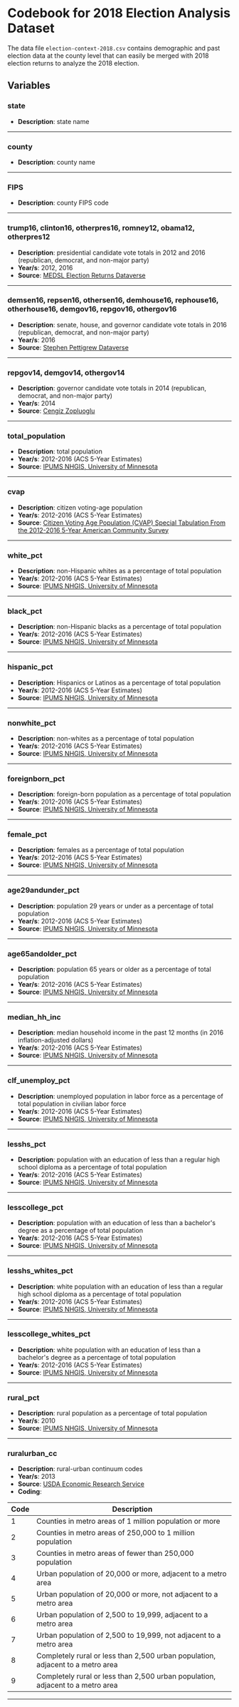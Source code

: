 # Codebook for 2018 Election Analysis Dataset

The data file `election-context-2018.csv` contains demographic and past election data at the county level that can easily be merged with 2018 election returns to analyze the 2018 election.

## Variables

### state
- **Description**: state name

----------------

### county
- **Description**: county name

----------------

### FIPS
- **Description**: county FIPS code

----------------

### trump16, clinton16, otherpres16, romney12, obama12, otherpres12
- **Description**: presidential candidate vote totals in 2012 and 2016 (republican, democrat, and non-major party)
- **Year/s**: 2012, 2016
- **Source**: [MEDSL Election Returns Dataverse](https://dataverse.harvard.edu/dataset.xhtml?persistentId=doi:10.7910/DVN/VOQCHQ)

----------------

### demsen16, repsen16, othersen16, demhouse16, rephouse16, otherhouse16, demgov16, repgov16, othergov16
- **Description**: senate, house, and governor candidate vote totals in 2016 (republican, democrat, and non-major party)
- **Year/s**: 2016
- **Source**: [Stephen Pettigrew Dataverse](https://dataverse.harvard.edu/dataset.xhtml?persistentId=doi:10.7910/DVN/MLLQDH)

----------------

### repgov14, demgov14, othergov14
- **Description**: governor candidate vote totals in 2014 (republican, democrat, and non-major party)
- **Year/s**: 2014
- **Source**: [Cengiz Zopluoglu](https://sites.education.miami.edu/zopluoglu/2018/11/06/scraping-data-for-2014-gubernatorial-elections/)

----------------

### total\_population
- **Description**: total population
- **Year/s**: 2012-2016 (ACS 5-Year Estimates)
- **Source**: [IPUMS NHGIS, University of Minnesota](https://dataverse.harvard.edu/dataset.xhtml?persistentId=doi:10.7910/DVN/MLLQDH)

----------------

### cvap
- **Description**: citizen voting-age population
- **Year/s**: 2012-2016 (ACS 5-Year Estimates)
- **Source**: [Citizen Voting Age Population (CVAP) Special Tabulation From the 2012-2016 5-Year American Community Survey](https://www.census.gov/programs-surveys/decennial-census/about/voting-rights/cvap.html)

----------------

### white\_pct
- **Description**: non-Hispanic whites as a percentage of total population
- **Year/s**: 2012-2016 (ACS 5-Year Estimates)
- **Source**: [IPUMS NHGIS, University of Minnesota](https://dataverse.harvard.edu/dataset.xhtml?persistentId=doi:10.7910/DVN/MLLQDH)

----------------

### black\_pct
- **Description**: non-Hispanic blacks as a percentage of total population
- **Year/s**: 2012-2016 (ACS 5-Year Estimates)
- **Source**: [IPUMS NHGIS, University of Minnesota](https://dataverse.harvard.edu/dataset.xhtml?persistentId=doi:10.7910/DVN/MLLQDH)

----------------

### hispanic\_pct
- **Description**: Hispanics or Latinos as a percentage of total population
- **Year/s**: 2012-2016 (ACS 5-Year Estimates)
- **Source**: [IPUMS NHGIS, University of Minnesota](https://dataverse.harvard.edu/dataset.xhtml?persistentId=doi:10.7910/DVN/MLLQDH)

----------------

### nonwhite\_pct
- **Description**: non-whites as a percentage of total population
- **Year/s**: 2012-2016 (ACS 5-Year Estimates)
- **Source**: [IPUMS NHGIS, University of Minnesota](https://dataverse.harvard.edu/dataset.xhtml?persistentId=doi:10.7910/DVN/MLLQDH)

----------------

### foreignborn\_pct
- **Description**: foreign-born population as a percentage of total population
- **Year/s**: 2012-2016 (ACS 5-Year Estimates)
- **Source**: [IPUMS NHGIS, University of Minnesota](https://dataverse.harvard.edu/dataset.xhtml?persistentId=doi:10.7910/DVN/MLLQDH)

----------------

### female\_pct
- **Description**: females as a percentage of total population
- **Year/s**: 2012-2016 (ACS 5-Year Estimates)
- **Source**: [IPUMS NHGIS, University of Minnesota](https://dataverse.harvard.edu/dataset.xhtml?persistentId=doi:10.7910/DVN/MLLQDH)

----------------

### age29andunder\_pct
- **Description**: population 29 years or under as a percentage of total population
- **Year/s**: 2012-2016 (ACS 5-Year Estimates)
- **Source**: [IPUMS NHGIS, University of Minnesota](https://dataverse.harvard.edu/dataset.xhtml?persistentId=doi:10.7910/DVN/MLLQDH)

----------------

### age65andolder\_pct
- **Description**: population 65 years or older as a percentage of total population
- **Year/s**: 2012-2016 (ACS 5-Year Estimates)
- **Source**: [IPUMS NHGIS, University of Minnesota](https://dataverse.harvard.edu/dataset.xhtml?persistentId=doi:10.7910/DVN/MLLQDH)

----------------

### median\_hh\_inc
- **Description**: median household income in the past 12 months (in 2016 inflation-adjusted dollars)
- **Year/s**: 2012-2016 (ACS 5-Year Estimates)
- **Source**: [IPUMS NHGIS, University of Minnesota](https://dataverse.harvard.edu/dataset.xhtml?persistentId=doi:10.7910/DVN/MLLQDH)

----------------

### clf\_unemploy\_pct
- **Description**: unemployed population in labor force as a percentage of total population in civilian labor force
- **Year/s**: 2012-2016 (ACS 5-Year Estimates)
- **Source**: [IPUMS NHGIS, University of Minnesota](https://dataverse.harvard.edu/dataset.xhtml?persistentId=doi:10.7910/DVN/MLLQDH)

----------------

### lesshs\_pct
- **Description**: population with an education of less than a regular high school diploma as a percentage of total population
- **Year/s**: 2012-2016 (ACS 5-Year Estimates)
- **Source**: [IPUMS NHGIS, University of Minnesota](https://dataverse.harvard.edu/dataset.xhtml?persistentId=doi:10.7910/DVN/MLLQDH)

----------------

### lesscollege\_pct
- **Description**: population with an education of less than a bachelor's degree as a percentage of total population
- **Year/s**: 2012-2016 (ACS 5-Year Estimates)
- **Source**: [IPUMS NHGIS, University of Minnesota](https://dataverse.harvard.edu/dataset.xhtml?persistentId=doi:10.7910/DVN/MLLQDH)

----------------

### lesshs\_whites\_pct
- **Description**: white population with an education of less than a regular high school diploma as a percentage of total population
- **Year/s**: 2012-2016 (ACS 5-Year Estimates)
- **Source**: [IPUMS NHGIS, University of Minnesota](https://dataverse.harvard.edu/dataset.xhtml?persistentId=doi:10.7910/DVN/MLLQDH)

----------------

### lesscollege\_whites\_pct
- **Description**: white population with an education of less than a bachelor's degree as a percentage of total population
- **Year/s**: 2012-2016 (ACS 5-Year Estimates)
- **Source**: [IPUMS NHGIS, University of Minnesota](https://dataverse.harvard.edu/dataset.xhtml?persistentId=doi:10.7910/DVN/MLLQDH)

----------------

### rural\_pct
- **Description**: rural population as a percentage of total population
- **Year/s**: 2010
- **Source**: [IPUMS NHGIS, University of Minnesota](https://dataverse.harvard.edu/dataset.xhtml?persistentId=doi:10.7910/DVN/MLLQDH)

----------------

### ruralurban\_cc
- **Description**: rural-urban continuum codes
- **Year/s**: 2013
- **Source**: [USDA Economic Research Service](https://www.ers.usda.gov/data-products/rural-urban-continuum-codes/)
- **Coding**:

| Code | Description |
| --- | --- |
| 1 | Counties in metro areas of 1 million population or more |
| 2 | Counties in metro areas of 250,000 to 1 million population |
| 3 | Counties in metro areas of fewer than 250,000 population |
| 4 | Urban population of 20,000 or more, adjacent to a metro area |
| 5 | Urban population of 20,000 or more, not adjacent to a metro area |
| 6 | Urban population of 2,500 to 19,999, adjacent to a metro area |
| 7 | Urban population of 2,500 to 19,999, not adjacent to a metro area |
| 8 | Completely rural or less than 2,500 urban population, adjacent to a metro area |
| 9 | Completely rural or less than 2,500 urban population, adjacent to a metro area |

-----------------
